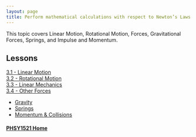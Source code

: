```yaml
---
layout: page
title: Perform mathematical calculations with respect to Newton’s Laws.
---
```

This topic covers Linear Motion, Rotational Motion, Forces, Gravitational Forces, Springs, and Impulse and Momentum.

## Lessons
[3.1 - Linear Motion](linear.md)<br>
[3.2 - Rotational Motion](rotating.md)<br>
[3.3 - Linear Mechanics](mechanics.md)<br>
[3.4 - Other Forces](other-forces.md)
  * [Gravity](gravity.md)<br>
  * [Springs](springs.md)<br>
  * [Momentum & Collisions](collisions.md)

#### [PHSY1521 Home](../)